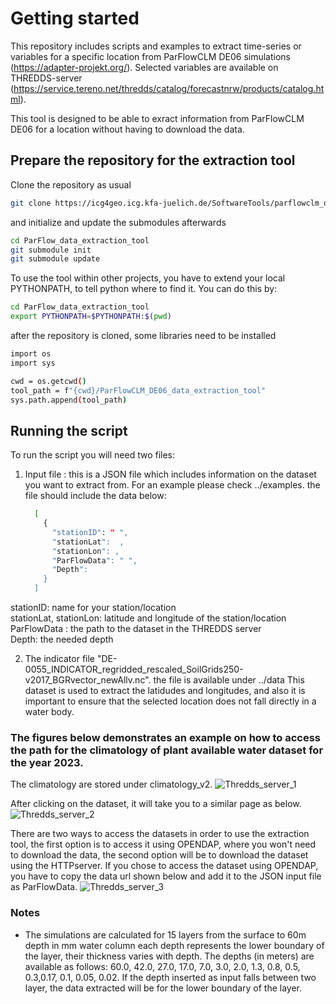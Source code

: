 # Getting started

This repository includes scripts and examples to extract time-series or variables for a specific location from ParFlowCLM DE06 simulations (https://adapter-projekt.org/). Selected variables are available on THREDDS-server (https://service.tereno.net/thredds/catalog/forecastnrw/products/catalog.html). 

This tool is designed to be able to exract information from ParFlowCLM DE06 for a location without having to download the data.

## Prepare the repository for the extraction tool

Clone the repository as usual

``` bash
git clone https://icg4geo.icg.kfa-juelich.de/SoftwareTools/parflowclm_de06_data_extraction_tool.git
```
and initialize and update the submodules afterwards

``` bash
cd ParFlow_data_extraction_tool
git submodule init 
git submodule update
```

To use the tool within other projects, you have to extend your local PYTHONPATH, to tell python where to find it. You can do this by:
``` bash
cd ParFlow_data_extraction_tool
export PYTHONPATH=$PYTHONPATH:$(pwd)
```
after the repository is cloned, some libraries need to be installed

``` bash
import os
import sys

cwd = os.getcwd()
tool_path = f"{cwd}/ParFlowCLM_DE06_data_extraction_tool"
sys.path.append(tool_path)
```
## Running the script
 To run the script you will need two files:
 1. Input file : this is a JSON file which includes information on the dataset you want to extract from. For an example please check ../examples.
    the file should include the data below:
    ``` bash
      [
        { 
          "stationID": " ",
          "stationLat":  ,
          "stationLon": ,
          "ParFlowData": " ",
          "Depth": 
        }
      ]  
     ```

   stationID: name for your station/location\
   stationLat, stationLon: latitude and longitude of the station/location\
   ParFlowData : the path to the dataset in the THREDDS server\
   Depth: the needed depth 

2. The indicator file "DE-0055_INDICATOR_regridded_rescaled_SoilGrids250-v2017_BGRvector_newAllv.nc". the file is available under ../data
   This dataset is used to extract the latidudes and longitudes, and also it is important to ensure that the selected location does not fall directly in a water body.
   
### The figures below demonstrates an example on how to access the path for the climatology of plant available water dataset for the year 2023.

The climatology are stored under climatology_v2.
![Thredds_server_1](https://github.com/suadha93/ParFlow_data_extraction_tool/assets/139210041/6b46b74b-4636-433b-ab72-0ba56e7a5518)

After clicking on the dataset, it will take you to a similar page as below. 
![Thredds_server_2](https://github.com/suadha93/ParFlow_data_extraction_tool/assets/139210041/b5aade15-2a03-4b88-b3cc-8e9b1ba52e46)

There are two ways to access the datasets in order to use the extraction tool, the first option is to access it using OPENDAP, where you won't need to download the data, the second option will be to download the dataset using the HTTPserver.
If you chose to access the dataset using OPENDAP, you have to copy the data url shown below and add it to the JSON input file as ParFlowData.
![Thredds_server_3](https://github.com/suadha93/ParFlow_data_extraction_tool/assets/139210041/6084e4cc-1e48-47da-87a6-0e2c7051c7a7)



### Notes

- The simulations are calculated for 15 layers from the surface to 60m depth in mm water column each depth represents the lower boundary of the layer, their thickness varies with depth. The depths (in meters) are available as follows: 60.0, 42.0, 27.0, 17.0, 7.0, 3.0, 2.0, 1.3, 0.8, 0.5, 0.3,0.17, 0.1, 0.05, 0.02. If the depth inserted as input falls between two layer, the data extracted will be for the lower boundary of the layer. 
